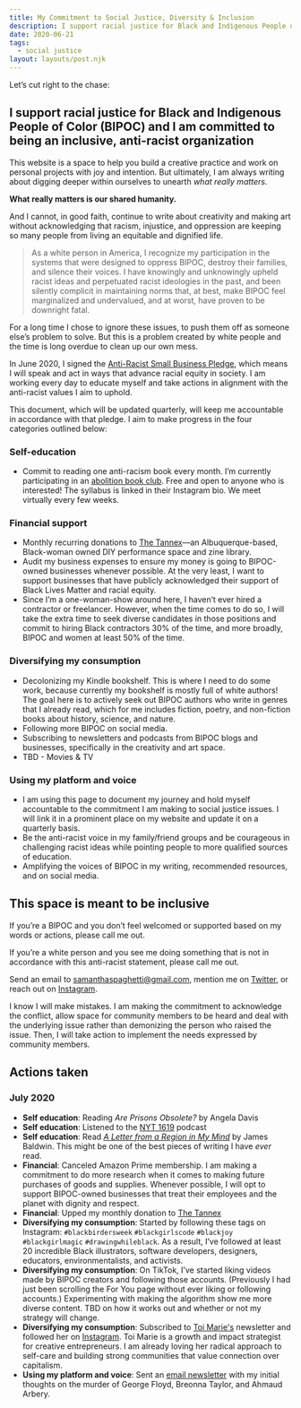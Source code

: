 ```yaml
---
title: My Commitment to Social Justice, Diversity & Inclusion
description: I support racial justice for Black and Indigenous People of Color (BIPOC) and I am committed to being an inclusive, anti-racist organization
date: 2020-06-21
tags:
  - social justice
layout: layouts/post.njk
---
```


Let’s cut right to the chase:

## I support racial justice for Black and Indigenous People of Color (BIPOC) and I am committed to being an inclusive, anti-racist organization

This website is a space to help you build a creative practice and work on personal projects with joy and intention. But ultimately, I am always writing about digging deeper within ourselves to unearth _what really matters._

**What really matters is our shared humanity.**

And I cannot, in good faith, continue to write about creativity and making art without acknowledging that racism, injustice, and oppression are keeping so many people from living an equitable and dignified life.

> As a white person in America, I recognize my participation in the systems that were designed to oppress BIPOC, destroy their families, and silence their voices. I have knowingly and unknowingly upheld racist ideas and perpetuated racist ideologies in the past, and been silently complicit in maintaining norms that, at best, make BIPOC feel marginalized and undervalued, and at worst, have proven to be downright fatal.

For a long time I chose to ignore these issues, to push them off as someone else’s problem to solve. But this is a problem created by white people and the time is long overdue to clean up our own mess.

In June 2020, I signed the [Anti-Racist Small Business Pledge](https://helloseven.co/townhall-2/), which means I will speak and act in ways that advance racial equity in society. I am working every day to educate myself and take actions in alignment with the anti-racist values I aim to uphold.

This document, which will be updated quarterly, will keep me accountable in accordance with that pledge. I aim to make progress in the four categories outlined below:

### Self-education

- Commit to reading one anti-racism book every month. I’m currently participating in an [abolition book club](https://www.instagram.com/abqabolitionbc/). Free and open to anyone who is interested! The syllabus is linked in their Instagram bio. We meet virtually every few weeks.

### Financial support

- Monthly recurring donations to [The Tannex](https://www.instagram.com/thetannex/)—an Albuquerque-based, Black-woman owned DIY performance space and zine library.
- Audit my business expenses to ensure my money is going to BIPOC-owned businesses whenever possible. At the very least, I want to support businesses that have publicly acknowledged their support of Black Lives Matter and racial equity.
- Since I’m a one-woman-show around here, I haven’t ever hired a contractor or freelancer. However, when the time comes to do so, I will take the extra time to seek diverse candidates in those positions and commit to hiring Black contractors 30% of the time, and more broadly, BIPOC and women at least 50% of the time.

### Diversifying my consumption

- Decolonizing my Kindle bookshelf. This is where I need to do some work, because currently my bookshelf is mostly full of white authors! The goal here is to actively seek out BIPOC authors who write in genres that I already read, which for me includes fiction, poetry, and non-fiction books about history, science, and nature.
- Following more BIPOC on social media.
- Subscribing to newsletters and podcasts from BIPOC blogs and businesses, specifically in the creativity and art space.
- TBD - Movies & TV

### Using my platform and voice

- I am using this page to document my journey and hold myself accountable to the commitment I am making to social justice issues. I will link it in a prominent place on my website and update it on a quarterly basis.
- Be the anti-racist voice in my family/friend groups and be courageous in challenging racist ideas while pointing people to more qualified sources of education.
- Amplifying the voices of BIPOC in my writing, recommended resources, and on social media.

## This space is meant to be inclusive

If you’re a BIPOC and you don’t feel welcomed or supported based on my words or actions, please call me out.

If you’re a white person and you see me doing something that is not in accordance with this anti-racist statement, please call me out.

Send an email to [samanthaspaghetti@gmail.com](mailto:samanthaspaghetti@gmail.com), mention me on [Twitter](https://twitter.com/samspaghettiii), or reach out on [Instagram](https://www.instagram.com/samantha.spaghetti/).

I know I will make mistakes. I am making the commitment to acknowledge the conflict, allow space for community members to be heard and deal with the underlying issue rather than demonizing the person who raised the issue. Then, I will take action to implement the needs expressed by community members.

## Actions taken

### July 2020

- **Self education**: Reading _Are Prisons Obsolete?_ by Angela Davis
- **Self education**: Listened to the [NYT 1619](https://www.nytimes.com/2020/01/23/podcasts/1619-podcast.html) podcast
- **Self education**: Read [_A Letter from a Region in My Mind_](https://www.newyorker.com/magazine/1962/11/17/letter-from-a-region-in-my-mind) by James Baldwin. This might be one of the best pieces of writing I have _ever_ read.
- **Financial**: Canceled Amazon Prime membership. I am making a commitment to do more research when it comes to making future purchases of goods and supplies. Whenever possible, I will opt to support BIPOC-owned businesses that treat their employees and the planet with dignity and respect.
- **Financial**: Upped my monthly donation to [The Tannex](https://www.instagram.com/thetannex/)
- **Diversifying my consumption**: Started by following these tags on Instagram: `#blackbirdersweek` `#blackgirlscode` `#blackjoy` `#blackgirlmagic` `#drawingwhileblack`. As a result, I’ve followed at least 20 incredible Black illustrators, software developers, designers, educators, environmentalists, and activists.
- **Diversifying my consumption**: On TikTok, I’ve started liking videos made by BIPOC creators and following those accounts. (Previously I had just been scrolling the For You page without ever liking or following accounts.) Experimenting with making the algorithm show me more diverse content. TBD on how it works out and whether or not my strategy will change.
- **Diversifying my consumption**: Subscribed to [Toi Marie's](https://www.toimarie.com/) newsletter and followed her on [Instagram](https://www.instagram.com/toimarie/). Toi Marie is a growth and impact strategist for creative entrepreneurs. I am already loving her radical approach to self-care and building strong communities that value connection over capitalism.
- **Using my platform and voice**: Sent an [email newsletter](https://buttondown.email/samantha-andrews/archive/i-have-been-quiet-for-too-long/) with my initial thoughts on the murder of George Floyd, Breonna Taylor, and Ahmaud Arbery.
